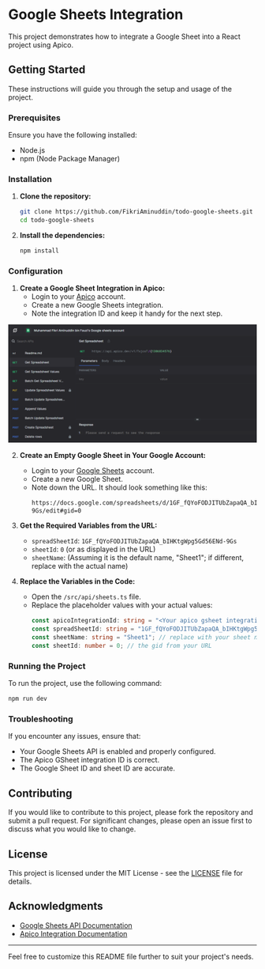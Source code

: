 # Google Sheets Integration

This project demonstrates how to integrate a Google Sheet into a React project using Apico.

## Getting Started

These instructions will guide you through the setup and usage of the project.

### Prerequisites

Ensure you have the following installed:

- Node.js
- npm (Node Package Manager)

### Installation

1. **Clone the repository:**
   ```bash
   git clone https://github.com/FikriAminuddin/todo-google-sheets.git
   cd todo-google-sheets
   ```

2. **Install the dependencies:**
   ```bash
   npm install
   ```

### Configuration

1. **Create a Google Sheet Integration in Apico:**
   - Login to your [Apico](https://apico.dev/) account.
   - Create a new Google Sheets integration.
   - Note the integration ID and keep it handy for the next step.

![Apico API Example Screenshot](/docs/Screenshot-API.png)

2. **Create an Empty Google Sheet in Your Google Account:**
   - Login to your [Google Sheets](https://sheets.google.com/) account.
   - Create a new Google Sheet.
   - Note down the URL. It should look something like this:
     ```
     https://docs.google.com/spreadsheets/d/1GF_fQYoFODJITUbZapaQA_bIHKtgWpg5Gd56ENd-9Gs/edit#gid=0
     ```

3. **Get the Required Variables from the URL:**
   - `spreadSheetId`: `1GF_fQYoFODJITUbZapaQA_bIHKtgWpg5Gd56ENd-9Gs`
   - `sheetId`: `0` (or as displayed in the URL)
   - `sheetName`: (Assuming it is the default name, "Sheet1"; if different, replace with the actual name)

4. **Replace the Variables in the Code:**
   - Open the `/src/api/sheets.ts` file.
   - Replace the placeholder values with your actual values:
     ```typescript
     const apicoIntegrationId: string = "<Your apico gsheet integration id>";
     const spreadSheetId: string = "1GF_fQYoFODJITUbZapaQA_bIHKtgWpg5Gd56ENd-9Gs";
     const sheetName: string = "Sheet1"; // replace with your sheet name if different
     const sheetId: number = 0; // the gid from your URL
     ```

### Running the Project

To run the project, use the following command:

```bash
npm run dev
```

### Troubleshooting

If you encounter any issues, ensure that:

- Your Google Sheets API is enabled and properly configured.
- The Apico GSheet integration ID is correct.
- The Google Sheet ID and sheet ID are accurate.

## Contributing

If you would like to contribute to this project, please fork the repository and submit a pull request. For significant changes, please open an issue first to discuss what you would like to change.

## License

This project is licensed under the MIT License - see the [LICENSE](LICENSE) file for details.

## Acknowledgments

- [Google Sheets API Documentation](https://developers.google.com/sheets/api)
- [Apico Integration Documentation](https://apico.com/docs)

---

Feel free to customize this README file further to suit your project's needs.